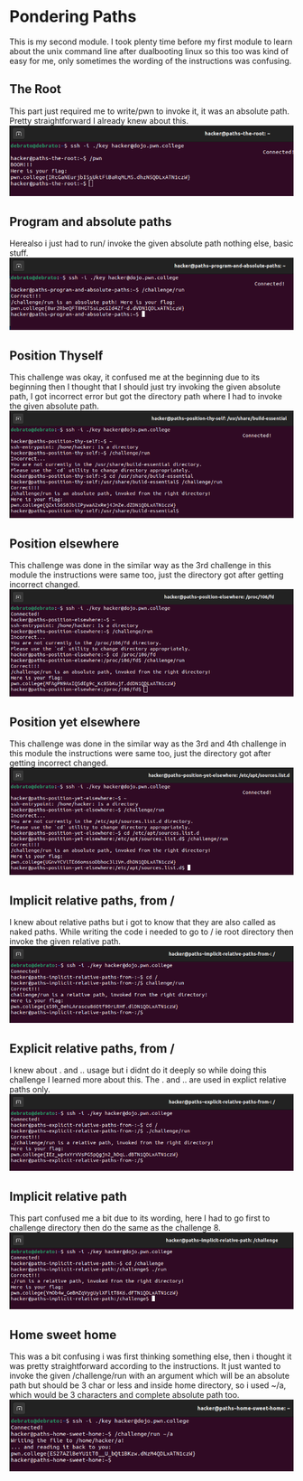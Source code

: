 # Pondering Paths
This is my second module. I took plenty time before my first module to learn about the unix command line after dualbooting linux so this too was kind of easy for me, only sometimes the wording of the instructions was confusing.

## The Root
This part just required me to write/pwn  to invoke it, it was an absolute path. Pretty straightforward I already knew about this.
![COMMAND 3](screenshots/screenshot3.png)

## Program and absolute paths
Herealso i just had to run/ invoke the given absolute path nothing else, basic stuff.
![COMMAND 4](screenshots/screenshot4.png)

## Position Thyself
This challenge was okay, it confused me at the beginning due to its beginning then I thought that I should just try invoking the given absolute path, I got incorrect error but got the directory path where I had to invoke the given absolute path.
![COMMAND 5](screenshots/screenshot5.png)

## Position elsewhere
This challenge was done in the similar way as the 3rd challenge in this module the instructions were same too, just the directory got after getting incorrect changed.
![COMMAND 6](screenshots/screenshot6.png)

## Position yet elsewhere
This challenge was done in the similar way as the 3rd and 4th challenge in this module the instructions were same too, just the directory got after getting incorrect changed.
![COMMAND 7](screenshots/screenshot7.png)

## Implicit relative paths, from /
I knew about relative paths but i got to know that they are also called as naked paths. While writing the code i needed to go to / ie root directory then invoke the given relative path.
![COMMAND 8](screenshots/screenshot8.png)

## Explicit relative paths, from /
I knew about . and .. usage but i didnt do it deeply so while doing this challenge I learned more about this. The . and .. are used in explict relative paths only.
![COMMAND 9](screenshots/screenshot9.png)

## Implicit relative path
This part confused me a bit due to its wording, here I had to go first to challenge directory then do the same as the challenge 8.
![COMMAND 10](screenshots/screenshot10.png)

## Home sweet home
This was a bit confusing i was first thinking something else, then i thought it was pretty straightforward according to the instructions. It just wanted to invoke the given /challenge/run with an argument which will be an absolute path but should be 3 char or less and inside home directory, so i used ~/a, which would be 3 characters and complete absolute path too.
![COMMAND 11](screenshots/screenshot11.png)



